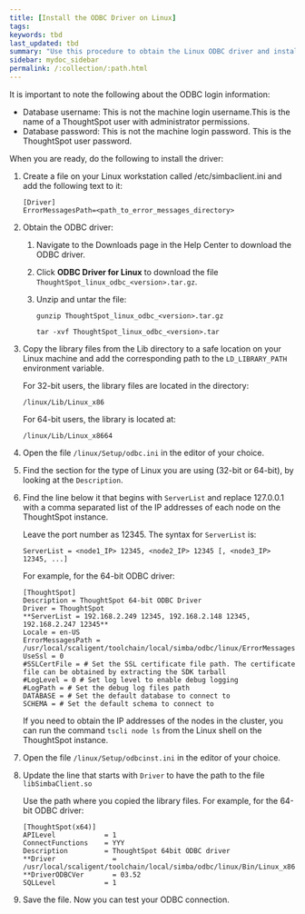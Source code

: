 ```yaml
---
title: [Install the ODBC Driver on Linux]
tags:
keywords: tbd
last_updated: tbd
summary: "Use this procedure to obtain the Linux ODBC driver and install it."
sidebar: mydoc_sidebar
permalink: /:collection/:path.html
---
```


It is important to note the following about the ODBC login information:

-   Database username: This is not the machine login username.This is the name of a ThoughtSpot user with administrator permissions.
-   Database password: This is not the machine login password. This is the ThoughtSpot user password.

When you are ready, do the following to install the driver:

1. Create a file on your Linux workstation called /etc/simbaclient.ini and add the following text to it:

    ```
    [Driver]
    ErrorMessagesPath=<path_to_error_messages_directory>
    ```

2. Obtain the ODBC driver:
    1. Navigate to the Downloads page in the Help Center to download the ODBC driver.
    2. Click **ODBC Driver for Linux** to download the file `ThoughtSpot_linux_odbc_<version>.tar.gz`.
    3. Unzip and untar the file:

        ```
        gunzip ThoughtSpot_linux_odbc_<version>.tar.gz

        tar -xvf ThoughtSpot_linux_odbc_<version>.tar
        ```

3. Copy the library files from the Lib directory to a safe location on your Linux machine and add the corresponding path to the `LD_LIBRARY_PATH` environment variable.

    For 32-bit users, the library files are located in the directory:

    ```
    /linux/Lib/Linux_x86
    ```

    For 64-bit users, the library is located at:

    ```
    /linux/Lib/Linux_x8664
    ```

4. Open the file `/linux/Setup/odbc.ini` in the editor of your choice.
5. Find the section for the type of Linux you are using (32-bit or 64-bit), by looking at the `Description`.
6. Find the line below it that begins with `ServerList` and replace 127.0.0.1 with a comma separated list of the IP addresses of each node on the ThoughtSpot instance.

    Leave the port number as 12345. The syntax for `ServerList` is:

    ```
    ServerList = <node1_IP> 12345, <node2_IP> 12345 [, <node3_IP> 12345, ...]
    ```

    For example, for the 64-bit ODBC driver:

    ```
    [ThoughtSpot]
    Description = ThoughtSpot 64-bit ODBC Driver
    Driver = ThoughtSpot
    **ServerList = 192.168.2.249 12345, 192.168.2.148 12345, 192.168.2.247 12345**
    Locale = en-US
    ErrorMessagesPath = /usr/local/scaligent/toolchain/local/simba/odbc/linux/ErrorMessages
    UseSsl = 0
    #SSLCertFile = # Set the SSL certificate file path. The certificate file can be obtained by extracting the SDK tarball
    #LogLevel = 0 # Set log level to enable debug logging
    #LogPath = # Set the debug log files path
    DATABASE = # Set the default database to connect to
    SCHEMA = # Set the default schema to connect to
    ```

    If you need to obtain the IP addresses of the nodes in the cluster, you can run the command `tscli node ls` from the Linux shell on the ThoughtSpot instance.

6. Open the file `/linux/Setup/odbcinst.ini` in the editor of your choice.
7. Update the line that starts with `Driver` to have the path to the file `libSimbaClient.so`

    Use the path where you copied the library files. For example, for the 64-bit ODBC driver:

    ```
    [ThoughtSpot(x64)]
    APILevel            = 1
    ConnectFunctions    = YYY
    Description         = ThoughtSpot 64bit ODBC driver
    **Driver              = /usr/local/scaligent/toolchain/local/simba/odbc/linux/Bin/Linux_x8664/libSimbaClient.so
    **DriverODBCVer       = 03.52
    SQLLevel            = 1
    ```

8. Save the file. Now you can test your ODBC connection.
